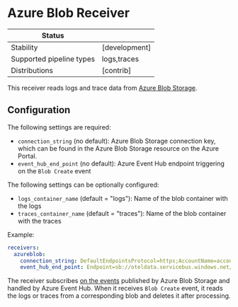 # Azure Blob Receiver

| Status                   |             |
| ------------------------ | ----------- |
| Stability                |[development]|
| Supported pipeline types | logs,traces |
| Distributions            | [contrib]   |

This receiver reads logs and trace data from [Azure Blob Storage](https://azure.microsoft.com/services/storage/blobs/).

## Configuration

The following settings are required:

- `connection_string` (no default): Azure Blob Storage connection key, which can be found in the Azure Blob Storage resource on the Azure Portal.
- `event_hub_end_point` (no default): Azure Event Hub endpoint triggering on the `Blob Create` event 

The following settings can be optionally configured:

- `logs_container_name` (default = "logs"): Name of the blob container with the logs
- `traces_container_name` (default = "traces"): Name of the blob container with the traces

Example:

```yaml
receivers:
  azureblob:
    connection_string: DefaultEndpointsProtocol=https;AccountName=accountName;AccountKey=+idLkHYcL0MUWIKYHm2j4Q==;EndpointSuffix=core.windows.net
    event_hub_end_point: Endpoint=sb://oteldata.servicebus.windows.net/;SharedAccessKeyName=otelhubbpollicy;SharedAccessKey=mPJVubIK5dJ6mLfZo1ucsdkLysLSQ6N7kddvsIcmoEs=;EntityPath=otellhub    
```

The receiver subscribes [on the events](https://docs.microsoft.com/en-us/azure/storage/blobs/storage-blob-event-overview) published by Azure Blob Storage and handled by Azure Event Hub. When it receives `Blob Create` event, it reads the logs or traces from a corresponding blob and deletes it after processing.





